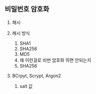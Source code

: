 ## 비밀번호 암호화

1. 해시
2. 해시 방식

   1. SHA1
   2. SHA256
   3. MD5
   4. 왜 이런걸로 비번 암호화 하면 안되는지
   5. SHA256

3. BCrpyt, Scrypt, Argon2
   1. salt 값
